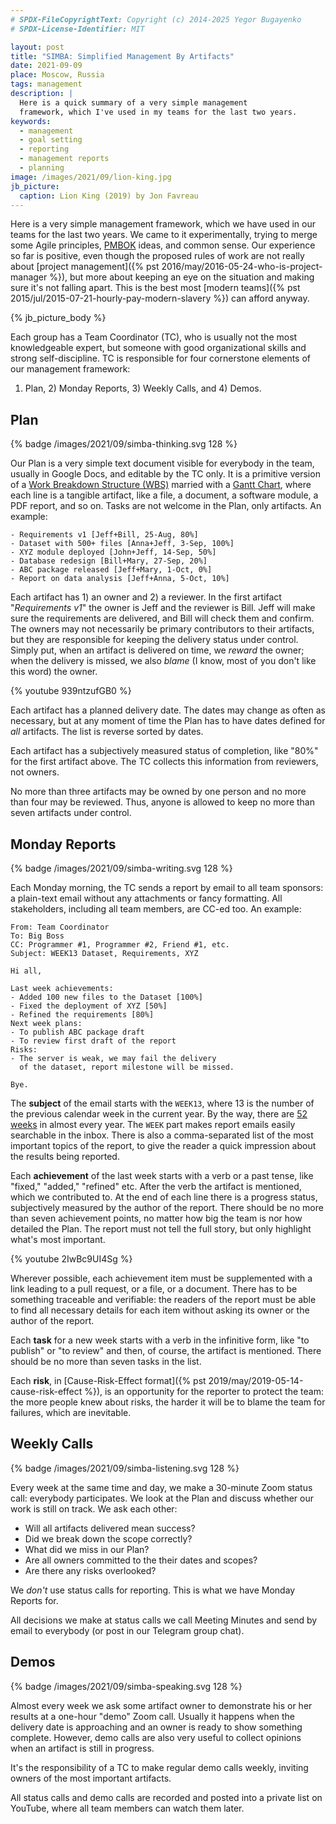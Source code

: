 ```yaml
---
# SPDX-FileCopyrightText: Copyright (c) 2014-2025 Yegor Bugayenko
# SPDX-License-Identifier: MIT

layout: post
title: "SIMBA: Simplified Management By Artifacts"
date: 2021-09-09
place: Moscow, Russia
tags: management
description: |
  Here is a quick summary of a very simple management
  framework, which I've used in my teams for the last two years.
keywords:
  - management
  - goal setting
  - reporting
  - management reports
  - planning
image: /images/2021/09/lion-king.jpg
jb_picture:
  caption: Lion King (2019) by Jon Favreau
---
```


Here is a very simple management framework, which we have used in
our teams for the last two years. We came to it experimentally,
trying to merge some Agile principles,
[PMBOK](https://en.wikipedia.org/wiki/Project_Management_Body_of_Knowledge) ideas, and
common sense. Our experience so far is positive, even though
the proposed rules of work are not really about
[project management]({% pst 2016/may/2016-05-24-who-is-project-manager %}),
but more about keeping an eye on the situation and making sure
it's not falling apart. This is the best most
[modern teams]({% pst 2015/jul/2015-07-21-hourly-pay-modern-slavery %})
can afford anyway.

<!--more-->

{% jb_picture_body %}

Each group has a Team Coordinator (TC), who is usually not the most
knowledgeable expert, but someone with good organizational
skills and strong self-discipline. TC is responsible for
four cornerstone elements of our management framework:
1) Plan, 2) Monday Reports, 3) Weekly Calls, and 4) Demos.

## Plan

{% badge /images/2021/09/simba-thinking.svg 128 %}

Our Plan is a very simple text document visible for everybody in the
team, usually in Google Docs, and editable by the TC only.
It is a primitive version of a
[Work Breakdown Structure (WBS)](https://en.wikipedia.org/wiki/Work_breakdown_structure)
married with a
[Gantt Chart](https://en.wikipedia.org/wiki/Gantt_chart),
where each line is a tangible artifact, like a file, a document,
a software module, a PDF report, and so on. Tasks are not welcome
in the Plan, only artifacts. An example:

```text
- Requirements v1 [Jeff+Bill, 25-Aug, 80%]
- Dataset with 500+ files [Anna+Jeff, 3-Sep, 100%]
- XYZ module deployed [John+Jeff, 14-Sep, 50%]
- Database redesign [Bill+Mary, 27-Sep, 20%]
- ABC package released [Jeff+Mary, 1-Oct, 0%]
- Report on data analysis [Jeff+Anna, 5-Oct, 10%]
```

Each artifact has 1) an owner and 2) a reviewer.
In the first artifact "_Requirements v1_" the owner is Jeff and
the reviewer is Bill. Jeff will make sure the requirements
are delivered, and Bill will check them and confirm.
The owners may not necessarily
be primary contributors to their artifacts, but they are responsible for
keeping the delivery status under control.
Simply put, when an artifact is delivered on time, we _reward_
the owner; when the delivery is missed, we also _blame_ (I know, most of you
don't like this word) the owner.

{% youtube 939ntzufGB0 %}

Each artifact has a planned delivery date. The dates may
change as often as necessary, but at any moment of time
the Plan has to have dates defined for _all_ artifacts.
The list is reverse sorted by dates.

Each artifact has a subjectively measured status of completion,
like "80%" for the first artifact above. The TC collects this
information from reviewers, not owners.

No more than three artifacts may be owned by one person
and no more than four may be reviewed. Thus, anyone
is allowed to keep no more than seven artifacts under control.

## Monday Reports

{% badge /images/2021/09/simba-writing.svg 128 %}

Each Monday morning, the TC sends a report by email
to all team sponsors: a plain-text email without
any attachments or fancy formatting. All stakeholders,
including all team members, are CC-ed too.
An example:

```text
From: Team Coordinator
To: Big Boss
CC: Programmer #1, Programmer #2, Friend #1, etc.
Subject: WEEK13 Dataset, Requirements, XYZ

Hi all,

Last week achievements:
- Added 100 new files to the Dataset [100%]
- Fixed the deployment of XYZ [50%]
- Refined the requirements [80%]
Next week plans:
- To publish ABC package draft
- To review first draft of the report
Risks:
- The server is weak, we may fail the delivery
  of the dataset, report milestone will be missed.

Bye.
```

The **subject** of the email starts with the `WEEK13`, where
13 is the number of the previous calendar week
in the current year. By the way,
there are [52 weeks](https://en.wikipedia.org/wiki/ISO_week_date)
in almost every year.
The `WEEK` part makes report emails easily searchable in the inbox.
There is also a comma-separated list of the most important topics of the report,
to give the reader a quick impression about the results being reported.

Each **achievement** of the last week starts with a verb or a past
tense, like "fixed," "added," "refined" etc. After the verb
the artifact is mentioned, which we contributed to. At the end
of each line there is a progress status, subjectively measured
by the author of the report. There should be no more than seven
achievement points, no matter how big the team is nor how detailed
the Plan. The report must not tell the full story, but only
highlight what's most important.

{% youtube 2IwBc9UI4Sg %}

Wherever possible, each achievement item must be supplemented
with a link leading to a pull request, or a file, or a document.
There has to be something traceable and verifiable: the readers
of the report must be able to find all necessary details for
each item without asking its owner or the author of the report.

Each **task** for a new week starts with a verb in the infinitive
form, like "to publish" or "to review" and then, of course,
the artifact is mentioned. There should be no more than seven
tasks in the list.

Each **risk**, in [Cause-Risk-Effect format]({% pst 2019/may/2019-05-14-cause-risk-effect %}),
is an opportunity for the reporter to protect the team:
the more people knew about risks, the harder it will be to blame
the team for failures, which are inevitable.

## Weekly Calls

{% badge /images/2021/09/simba-listening.svg 128 %}

Every week at the same time and day,
we make a 30-minute Zoom status call: everybody participates.
We look at the Plan and discuss whether our work is still on track.
We ask each other:

  - Will all artifacts delivered mean success?
  - Did we break down the scope correctly?
  - What did we miss in our Plan?
  - Are all owners committed to the their dates and scopes?
  - Are there any risks overlooked?

We _don't_ use status calls for reporting. This is what we have
Monday Reports for.

All decisions we make at status calls we call Meeting Minutes and send by email to everybody (or post in our Telegram group chat).

## Demos

{% badge /images/2021/09/simba-speaking.svg 128 %}

Almost every week we ask some artifact owner to demonstrate his or her
results at a one-hour "demo" Zoom call. Usually it happens when
the delivery date is approaching and an owner is ready to
show something complete. However, demo calls are also very useful
to collect opinions when an artifact is still in progress.

It's the responsibility of a TC to make regular demo calls weekly,
inviting owners of the most important artifacts.

All status calls and demo calls are recorded and posted into
a private list on YouTube, where all team members can watch them
later.
